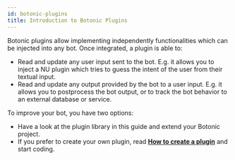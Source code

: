 ```yaml
---
id: botonic-plugins
title: Introduction to Botonic Plugins
---
```


Botonic plugins allow implementing independently functionalities which can be injected into any bot. Once integrated, a plugin is able to:
- Read and update any user input sent to the bot. E.g. it allows you to inject a NU plugin which tries to guess the intent of the user from their textual input.
- Read and update any output provided by the bot to a user input. E.g. it allows you to postprocess the bot output, or to track the bot behavior to an external database or service. 


To improve your bot, you have two options:
- Have a look at the plugin library in this guide and extend your Botonic project. 
- If you prefer to create your own plugin, read **[How to create a plugin](createname-plugin1)** and start coding.




